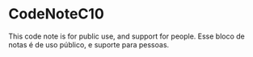 # CodeNoteC10
This code note is for public use, and support for people.
Esse bloco de notas é de uso público, e suporte para pessoas.
